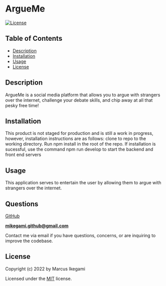 
# ArgueMe
[![License](https://img.shields.io/github/license/marcusikegami/argueme)](LICENSE.txt)

## Table of Contents
* [Description](#description)
* [Installation](#installation)
* [Usage](#usage)
* [License](#license)

## Description 

ArgueMe is a social media platform that allows you to argue with strangers over the internet, challenge your debate skills, and chip away at all that pesky free time!

## Installation

This product is not staged for production and is still a work in progress, however, installation instructions are as follows: clone to repo to the working directory. Run npm install in the root of the repo. If installation is sucessful, use the command npm run develop to start the backend and front end servers

## Usage

This application serves to entertain the user by allowing them to argue with strangers over the internet.

## Questions

[GitHub](https://github.com/marcusikegami)

**mikegami.github@gmail.com**

Contact me via email if you have questions, concerns, or are inquiring to improve the codebase.

## License

  Copyright (c) 2022 by Marcus Ikegami
  
  Licensed under the [MIT](LICENSE.txt) license.
  
